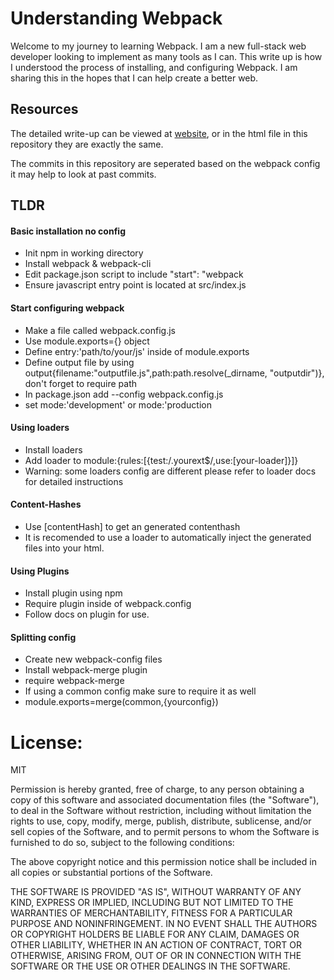# Understanding Webpack
 Welcome to my journey to learning Webpack. I am a new full-stack web developer looking to implement as many tools as I can. This write up is how I understood the process of installing, and configuring Webpack. I am sharing this in the hopes that I can help create a better web.

## Resources
The detailed write-up can be viewed at [website](), or in the html file in this repository they are exactly the same.

The commits in this repository are seperated based on the webpack config it may help to look at past commits.

## TLDR
#### Basic installation no config
- Init npm in working directory
- Install webpack & webpack-cli
- Edit package.json script to include "start": "webpack
- Ensure javascript entry point is located at src/index.js
#### Start configuring webpack
- Make a file called webpack.config.js
- Use module.exports={} object
- Define entry:'path/to/your/js' inside of module.exports
- Define output file by using output{filename:"outputfile.js",path:path.resolve(_dirname, "outputdir")}, don't forget to require path
- In package.json add --config webpack.config.js
- set mode:'development' or mode:'production
#### Using loaders
- Install loaders
- Add loader to module:{rules:[{test:/\.yourext$/,use:[your-loader]}]}
- Warning: some loaders config are different please refer to loader docs for detailed instructions
#### Content-Hashes
- Use [contentHash] to get an generated contenthash
- It is recomended to use a loader to automatically inject the generated files into your html.
#### Using Plugins
- Install plugin using npm
- Require plugin inside of webpack.config
- Follow docs on plugin for use.
#### Splitting config
- Create new webpack-config files
- Install webpack-merge plugin
- require webpack-merge
- If using a common config make sure to require it as well 
- module.exports=merge(common,{yourconfig})

# License:
MIT

Permission is hereby granted, free of charge, to any person obtaining a copy of this software and associated documentation files (the "Software"), to deal in the Software without restriction, including without limitation the rights to use, copy, modify, merge, publish, distribute, sublicense, and/or sell copies of the Software, and to permit persons to whom the Software is furnished to do so, subject to the following conditions:

The above copyright notice and this permission notice shall be included in all copies or substantial portions of the Software.

THE SOFTWARE IS PROVIDED "AS IS", WITHOUT WARRANTY OF ANY KIND, EXPRESS OR IMPLIED, INCLUDING BUT NOT LIMITED TO THE WARRANTIES OF MERCHANTABILITY, FITNESS FOR A PARTICULAR PURPOSE AND NONINFRINGEMENT. IN NO EVENT SHALL THE AUTHORS OR COPYRIGHT HOLDERS BE LIABLE FOR ANY CLAIM, DAMAGES OR OTHER LIABILITY, WHETHER IN AN ACTION OF CONTRACT, TORT OR OTHERWISE, ARISING FROM, OUT OF OR IN CONNECTION WITH THE SOFTWARE OR THE USE OR OTHER DEALINGS IN THE SOFTWARE.